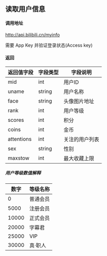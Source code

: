 ## 读取用户信息

#### 调用地址

http://api.bilibili.cn/myinfo

需要 App Key 并验证登录状态(Access key)

#### 返回

|返回值字段|字段类型|字段说明|
|----------|--------|--------|
|mid|int|用户ID|
|uname|string|用户名称|
|face|string|头像图片地址|
|rank|int|用户等级|
|scores|int|积分|
|coins|int|金币|
|attentions|int|关注的用户列表|
|sex|string|性别|
|maxstow|int|最大收藏上限|

##### 用户等级数值解释

|数字|等级名称|
|----|--------|
|0|普通会员|
|5000|注册会员|
|10000|正式会员|
|20000|字幕君|
|25000|VIP|
|30000|真·职人|
